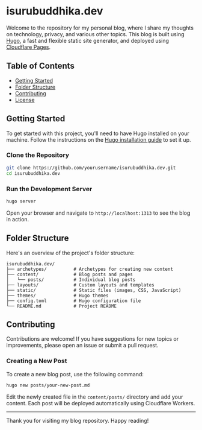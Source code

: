 # isurubuddhika.dev

Welcome to the repository for my personal blog, where I share my thoughts on technology, privacy, and various other topics. This blog is built using [Hugo](https://gohugo.io/), a fast and flexible static site generator, and deployed using [Cloudflare Pages](https://pages.cloudflare.com/).

## Table of Contents

- [Getting Started](#getting-started)
- [Folder Structure](#folder-structure)
- [Contributing](#contributing)
- [License](#license)

## Getting Started

To get started with this project, you'll need to have Hugo installed on your machine. Follow the instructions on the [Hugo installation guide](https://gohugo.io/getting-started/installing/) to set it up.

### Clone the Repository

```bash
git clone https://github.com/yourusername/isurubuddhika.dev.git
cd isurubuddhika.dev
```

### Run the Development Server

```bash
hugo server
```

Open your browser and navigate to `http://localhost:1313` to see the blog in action.

## Folder Structure

Here's an overview of the project's folder structure:

```plaintext
isurubuddhika.dev/
├── archetypes/          # Archetypes for creating new content
├── content/             # Blog posts and pages
│   └── posts/           # Individual blog posts
├── layouts/             # Custom layouts and templates
├── static/              # Static files (images, CSS, JavaScript)
├── themes/              # Hugo themes
├── config.toml          # Hugo configuration file
└── README.md            # Project README
```

## Contributing

Contributions are welcome! If you have suggestions for new topics or improvements, please open an issue or submit a pull request.

### Creating a New Post

To create a new blog post, use the following command:

```bash
hugo new posts/your-new-post.md
```

Edit the newly created file in the `content/posts/` directory and add your content. Each post will be deployed automatically using Cloudflare Workers.

---

Thank you for visiting my blog repository. Happy reading!
